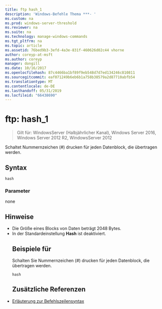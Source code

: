 ```yaml
---
title: ftp hash_1
description: 'Windows-Befehle Thema ***- '
ms.custom: na
ms.prod: windows-server-threshold
ms.reviewer: na
ms.suite: na
ms.technology: manage-windows-commands
ms.tgt_pltfrm: na
ms.topic: article
ms.assetid: 76bed9b3-3efd-4a3e-831f-460626d02c44 vhorne
author: coreyp-at-msft
ms.author: coreyp
manager: dongill
ms.date: 10/16/2017
ms.openlocfilehash: 87c4466ba1bf89f9eb548d7d7ed134246c810811
ms.sourcegitcommit: eaf071249b6eb6b1a758b38579a2d87710abfb54
ms.translationtype: MT
ms.contentlocale: de-DE
ms.lasthandoff: 05/31/2019
ms.locfileid: "66438690"
---
```

# <a name="ftp-hash1"></a>ftp: hash_1

>Gilt für: WindowsServer (Halbjährlicher Kanal), Windows Server 2016, Windows Server 2012 R2, WindowsServer 2012

Schaltet Nummernzeichen (#) drucken für jeden Datenblock, die übertragen werden.   
## <a name="syntax"></a>Syntax  
```  
hash  
```  
### <a name="parameters"></a>Parameter  
none  
## <a name="remarks"></a>Hinweise  
- Die Größe eines Blocks von Daten beträgt 2048 Bytes.  
- In der Standardeinstellung **Hash** ist deaktiviert.  
  ## <a name="BKMK_Examples"></a>Beispiele für  
  Schalten Sie Nummernzeichen (#) drucken für jeden Datenblock, die übertragen werden.  
  ```  
  hash  
  ```  
  ## <a name="additional-references"></a>Zusätzliche Referenzen  
- [Erläuterung zur Befehlszeilensyntax](command-line-syntax-key.md)  
